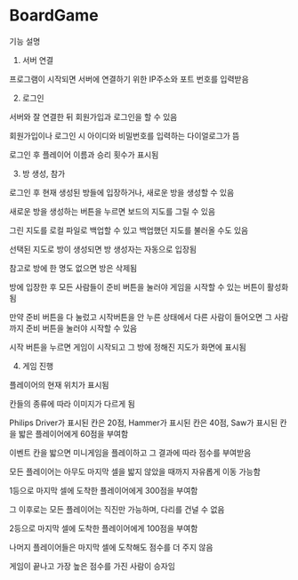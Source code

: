 # BoardGame

기능 설명

1. 서버 연결

프로그램이 시작되면 서버에 연결하기 위한 IP주소와 포트 번호를 입력받음


2. 로그인

서버와 잘 연결한 뒤 회원가입과 로그인을 할 수 있음

회원가입이나 로그인 시 아이디와 비밀번호를 입력하는 다이얼로그가 뜸

로그인 후 플레이어 이름과 승리 횟수가 표시됨


3. 방 생성, 참가

로그인 후 현재 생성된 방들에 입장하거나, 새로운 방을 생성할 수 있음

새로운 방을 생성하는 버튼을 누르면 보드의 지도를 그릴 수 있음

그린 지도를 로컬 파일로 백업할 수 있고 백업했던 지도를 불러올 수도 있음

선택된 지도로 방이 생성되면 방 생성자는 자동으로 입장됨

참고로 방에 한 명도 없으면 방은 삭제됨

방에 입장한 후 모든 사람들이 준비 버튼을 눌러야 게임을 시작할 수 있는 버튼이 활성화됨

만약 준비 버튼을 다 눌렀고 시작버튼을 안 누른 상태에서 다른 사람이 들어오면 그 사람까지 준비 버튼을 눌러야 시작할 수 있음

시작 버튼을 누르면 게임이 시작되고 그 방에 정해진 지도가 화면에 표시됨


4. 게임 진행

플레이어의 현재 위치가 표시됨

칸들의 종류에 따라 이미지가 다르게 됨

Philips Driver가 표시된 칸은 20점, Hammer가 표시된 칸은 40점, Saw가 표시된 칸을 밟은 플레이어에게 60점을 부여함

이벤트 칸을 밟으면 미니게임을 플레이하고 그 결과에 따라 점수를 부여받음

모든 플레이어는 아무도 마지막 셀을 밟지 않았을 때까지 자유롭게 이동 가능함

1등으로 마지막 셀에 도착한 플레이어에게 300점을 부여함

그 이후로는 모든 플레이어는 직진만 가능하며, 다리를 건널 수 없음

2등으로 마지막 셀에 도착한 플레이어에게 100점을 부여함

나머지 플레이어들은 마지막 셀에 도착해도 점수를 더 주지 않음

게임이 끝나고 가장 높은 점수를 가진 사람이 승자임
